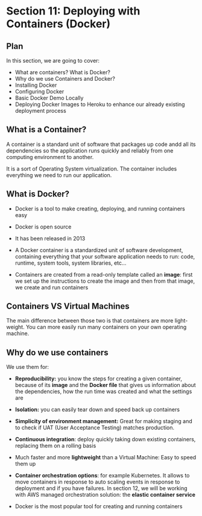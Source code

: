 # Section 11: Deploying with Containers (Docker)

## Plan

In this section, we are going to cover:
- What are containers? What is Docker?
- Why do we use Containers and Docker?
- Installing Docker
- Configuring Docker
- Basic Docker Demo Locally
- Deploying Docker Images to Heroku to enhance our already existing deployment process

## What is a Container?

A container is a standard unit of software that packages up code andd all its dependencies so the application runs quickly and reliably from one computing environment to another.

It is a sort of Operating System virtualization. The container includes everything we need to run our application.

## What is Docker?

- Docker is a tool to make creating, deploying, and running containers easy

- Docker is open source

-  It has been released in 2013

- A Docker container is a standardized unit of software development, containing everything that your software application needs to run: code, runtime, system tools, system libraries, etc...

- Containers are created from a read-only template called an **image**: first we set up the instructions to create the image and then from that image, we create and run containers

## Containers VS Virtual Machines

The main difference between those two is that containers are more light-weight. You can more easily run many containers on your own operating machine.

## Why do we use containers

We use them for:
- **Reproducibility:** you know the steps for creating a given container, because of its **image** and the **Docker file** that gives us information about the dependencies, how the run time was created and what the settings are

- **Isolation:** you can easily tear down and speed back up containers


- **Simplicity of environment management:** Great for making staging and to check if UAT (User Acceptance Testing) matches production.

- **Continuous integration**: deploy quickly taking down existing containers, replacing them on a rolling basis

- Much faster and more **lightweight** than a Virtual Machine: Easy to speed them up

- **Container orchestration options**: for example Kubernetes. It allows to move containers in response to auto scaling events in response to deployment and if you have failures. In section 12, we will be working with AWS managed orchestration solution: the **elastic container service**

- Docker is the most popular tool for creating and running containers


